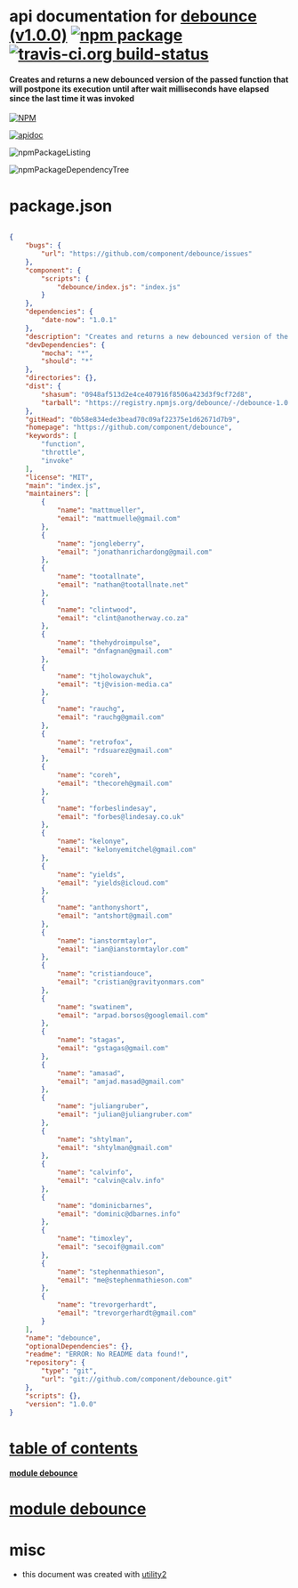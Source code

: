 # api documentation for  [debounce (v1.0.0)](https://github.com/component/debounce)  [![npm package](https://img.shields.io/npm/v/npmdoc-debounce.svg?style=flat-square)](https://www.npmjs.org/package/npmdoc-debounce) [![travis-ci.org build-status](https://api.travis-ci.org/npmdoc/node-npmdoc-debounce.svg)](https://travis-ci.org/npmdoc/node-npmdoc-debounce)
#### Creates and returns a new debounced version of the passed function that will postpone its execution until after wait milliseconds have elapsed since the last time it was invoked

[![NPM](https://nodei.co/npm/debounce.png?downloads=true)](https://www.npmjs.com/package/debounce)

[![apidoc](https://npmdoc.github.io/node-npmdoc-debounce/build/screenCapture.buildNpmdoc.browser._2Fhome_2Ftravis_2Fbuild_2Fnpmdoc_2Fnode-npmdoc-debounce_2Ftmp_2Fbuild_2Fapidoc.html.png)](https://npmdoc.github.io/node-npmdoc-debounce/build/apidoc.html)

![npmPackageListing](https://npmdoc.github.io/node-npmdoc-debounce/build/screenCapture.npmPackageListing.svg)

![npmPackageDependencyTree](https://npmdoc.github.io/node-npmdoc-debounce/build/screenCapture.npmPackageDependencyTree.svg)



# package.json

```json

{
    "bugs": {
        "url": "https://github.com/component/debounce/issues"
    },
    "component": {
        "scripts": {
            "debounce/index.js": "index.js"
        }
    },
    "dependencies": {
        "date-now": "1.0.1"
    },
    "description": "Creates and returns a new debounced version of the passed function that will postpone its execution until after wait milliseconds have elapsed since the last time it was invoked",
    "devDependencies": {
        "mocha": "*",
        "should": "*"
    },
    "directories": {},
    "dist": {
        "shasum": "0948af513d2e4ce407916f8506a423d3f9cf72d8",
        "tarball": "https://registry.npmjs.org/debounce/-/debounce-1.0.0.tgz"
    },
    "gitHead": "0b58e834ede3bead70c09af22375e1d62671d7b9",
    "homepage": "https://github.com/component/debounce",
    "keywords": [
        "function",
        "throttle",
        "invoke"
    ],
    "license": "MIT",
    "main": "index.js",
    "maintainers": [
        {
            "name": "mattmueller",
            "email": "mattmuelle@gmail.com"
        },
        {
            "name": "jongleberry",
            "email": "jonathanrichardong@gmail.com"
        },
        {
            "name": "tootallnate",
            "email": "nathan@tootallnate.net"
        },
        {
            "name": "clintwood",
            "email": "clint@anotherway.co.za"
        },
        {
            "name": "thehydroimpulse",
            "email": "dnfagnan@gmail.com"
        },
        {
            "name": "tjholowaychuk",
            "email": "tj@vision-media.ca"
        },
        {
            "name": "rauchg",
            "email": "rauchg@gmail.com"
        },
        {
            "name": "retrofox",
            "email": "rdsuarez@gmail.com"
        },
        {
            "name": "coreh",
            "email": "thecoreh@gmail.com"
        },
        {
            "name": "forbeslindesay",
            "email": "forbes@lindesay.co.uk"
        },
        {
            "name": "kelonye",
            "email": "kelonyemitchel@gmail.com"
        },
        {
            "name": "yields",
            "email": "yields@icloud.com"
        },
        {
            "name": "anthonyshort",
            "email": "antshort@gmail.com"
        },
        {
            "name": "ianstormtaylor",
            "email": "ian@ianstormtaylor.com"
        },
        {
            "name": "cristiandouce",
            "email": "cristian@gravityonmars.com"
        },
        {
            "name": "swatinem",
            "email": "arpad.borsos@googlemail.com"
        },
        {
            "name": "stagas",
            "email": "gstagas@gmail.com"
        },
        {
            "name": "amasad",
            "email": "amjad.masad@gmail.com"
        },
        {
            "name": "juliangruber",
            "email": "julian@juliangruber.com"
        },
        {
            "name": "shtylman",
            "email": "shtylman@gmail.com"
        },
        {
            "name": "calvinfo",
            "email": "calvin@calv.info"
        },
        {
            "name": "dominicbarnes",
            "email": "dominic@dbarnes.info"
        },
        {
            "name": "timoxley",
            "email": "secoif@gmail.com"
        },
        {
            "name": "stephenmathieson",
            "email": "me@stephenmathieson.com"
        },
        {
            "name": "trevorgerhardt",
            "email": "trevorgerhardt@gmail.com"
        }
    ],
    "name": "debounce",
    "optionalDependencies": {},
    "readme": "ERROR: No README data found!",
    "repository": {
        "type": "git",
        "url": "git://github.com/component/debounce.git"
    },
    "scripts": {},
    "version": "1.0.0"
}
```



# <a name="apidoc.tableOfContents"></a>[table of contents](#apidoc.tableOfContents)

#### [module debounce](#apidoc.module.debounce)



# <a name="apidoc.module.debounce"></a>[module debounce](#apidoc.module.debounce)



# misc
- this document was created with [utility2](https://github.com/kaizhu256/node-utility2)
